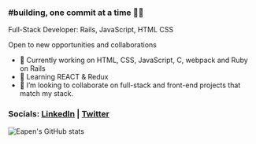 ### #building, one commit at a time 🧑‍💻

Full-Stack Developer: Rails, JavaScript, HTML CSS

Open to new opportunities and collaborations
<!--
**eapenzacharias/eapenzacharias** is a ✨ _special_ ✨ repository because its `README.md` (this file) appears on your GitHub profile.

Here are some ideas to get you started:


- 🌱 I’m currently learning ...
- 👯 I’m looking to collaborate on ...
- 🤔 I’m looking for help with ...
- 💬 Ask me about ...
- 📫 How to reach me: ...
- 😄 Pronouns: ...
- ⚡ Fun fact: ...
-->
- 🔭 Currently working on HTML, CSS, JavaScript, C, webpack and Ruby on Rails
- 🌱 Learning REACT & Redux
- 👯 I’m looking to collaborate on full-stack and front-end projects that match my stack.

### Socials: [LinkedIn](https://de.linkedin.com/in/eapenzac) | [Twitter](https://twitter.com/eapenzac)

![Eapen's GitHub stats](https://github-readme-stats.vercel.app/api?username=eapenzacharias&show_icons=true&theme=dark)
